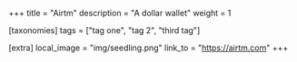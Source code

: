 +++
title = "Airtm"
description = "A dollar wallet"
weight = 1

[taxonomies]
tags = ["tag one", "tag 2", "third tag"]

[extra]
local_image = "img/seedling.png"
link_to = "https://airtm.com"
+++